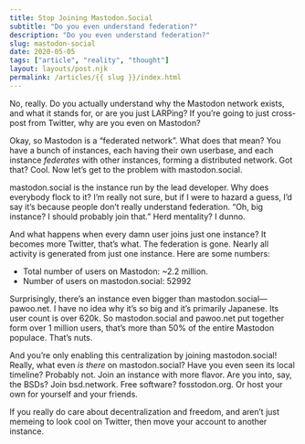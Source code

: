 ```yaml
---
title: Stop Joining Mastodon.Social
subtitle: "Do you even understand federation?"
description: "Do you even understand federation?"
slug: mastodon-social
date: 2020-05-05
tags: ["article", "reality", "thought"]
layout: layouts/post.njk
permalink: /articles/{{ slug }}/index.html
---
```


No, really. Do you actually understand why the Mastodon network exists, and what it stands for, or are you just LARPing? If you’re going to just cross-post from Twitter, why are you even on Mastodon?

Okay, so Mastodon is a “federated network”. What does that mean? You have a bunch of instances, each having their own userbase, and each instance _federates_ with other instances, forming a distributed network. Got that? Cool. Now let’s get to the problem with mastodon.social.

mastodon.social is the instance run by the lead developer. Why does everybody flock to it? I’m really not sure, but if I were to hazard a guess, I’d say it’s because people don’t really understand federation. “Oh, big instance? I should probably join that.” Herd mentality? I dunno.

And what happens when every damn user joins just one instance? It becomes more Twitter, that’s what. The federation is gone. Nearly all activity is generated from just one instance. Here are some numbers:

- Total number of users on Mastodon: ~2.2 million.
- Number of users on mastodon.social: 52992

Surprisingly, there’s an instance even bigger than mastodon.social—pawoo.net. I have no idea why it’s so big and it’s primarily Japanese. Its user count is over 620k. So mastodon.social and pawoo.net put together form over 1 million users, that’s more than 50% of the entire Mastodon populace. That’s nuts.

And you’re only enabling this centralization by joining mastodon.social! Really, what even _is there_ on mastodon.social? Have you even seen its local timeline? Probably not. Join an instance with more flavor. Are you into, say, the BSDs? Join bsd.network. Free software? fosstodon.org. Or host your own for yourself and your friends.

If you really do care about decentralization and freedom, and aren’t just memeing to look cool on Twitter, then move your account to another instance.
